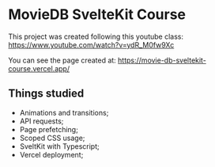 # MovieDB SvelteKit Course

This project was created following this youtube class: https://www.youtube.com/watch?v=ydR_M0fw9Xc

You can see the page created at: https://movie-db-sveltekit-course.vercel.app/

## Things studied

- Animations and transitions;
- API requests;
- Page prefetching;
- Scoped CSS usage;
- SveltKit with Typescript;
- Vercel deployment;
